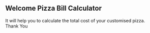 ## Welcome Pizza Bill Calculator
It will help you to calculate the total cost of your customised pizza.
\
Thank You

